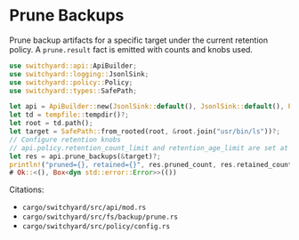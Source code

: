 # Prune Backups

Prune backup artifacts for a specific target under the current retention policy. A `prune.result` fact is emitted with counts and knobs used.

```rust
use switchyard::api::ApiBuilder;
use switchyard::logging::JsonlSink;
use switchyard::policy::Policy;
use switchyard::types::SafePath;

let api = ApiBuilder::new(JsonlSink::default(), JsonlSink::default(), Policy::default()).build();
let td = tempfile::tempdir()?;
let root = td.path();
let target = SafePath::from_rooted(root, &root.join("usr/bin/ls"))?;
// Configure retention knobs
// api.policy.retention_count_limit and retention_age_limit are set at construction in Policy
let res = api.prune_backups(&target)?;
println!("pruned={}, retained={}", res.pruned_count, res.retained_count);
# Ok::<(), Box<dyn std::error::Error>>(())
```

Citations:
- `cargo/switchyard/src/api/mod.rs`
- `cargo/switchyard/src/fs/backup/prune.rs`
- `cargo/switchyard/src/policy/config.rs`
